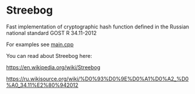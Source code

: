 # Streebog
Fast implementation of cryptographic hash function defined in the Russian national standard GOST R 34.11-2012

For examples see [main.cpp](https://github.com/SergeyBel/Streebog/blob/master/main.cpp)

You can read about Streebog here:

https://en.wikipedia.org/wiki/Streebog

https://ru.wikisource.org/wiki/%D0%93%D0%9E%D0%A1%D0%A2_%D0%A0_34.11%E2%80%942012
